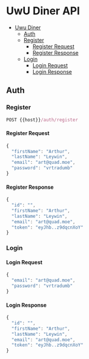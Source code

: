 # UwU Diner API

- [Uwu Diner](#uwu-diner-api)
  - [Auth](#auth)
  - [Register](#register)
    - [Register Request](#register-request)
    - [Register Response](#register-response)
  - [Login](#login)
    - [Login Request](#login-request)
    - [Login Response](#login-response)

## Auth

### Register

```js
POST {{host}}/auth/register
```

#### Register Request

```js
{
  "firstName": "Arthur",
  "lastName": "Leywin",
  "email": "art@quad.moe",
  "password": "vrtradumb"
}
```

#### Register Response

```js
{
  "id": "",
  "firstName": "Arthur",
  "lastName": "Leywin",
  "email": "art@quad.moe",
  "token": "eyJhb..z9dqcnXoY"
}
```

### Login

#### Login Request

```js
{
  "email": "art@quad.moe",
  "password": "vrtradumb"
}
```

#### Login Response

```js
{
  "id": "",
  "firstName": "Arthur",
  "lastName": "Leywin",
  "email": "art@quad.moe",
  "token": "eyJhb..z9dqcnXoY"
}
```
